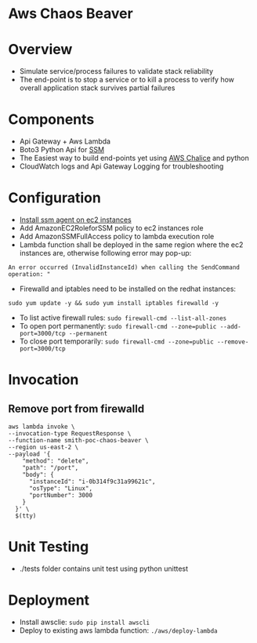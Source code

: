 # Aws Chaos Beaver #

# Overview #
* Simulate service/process failures to validate stack reliability
* The end-point is to stop a service or to kill a process to verify how overall application stack survives partial failures

# Components #
* Api Gateway + Aws Lambda
* Boto3 Python Api for [SSM](http://boto3.readthedocs.io/en/latest/reference/services/ssm.html)
* The Easiest way to build end-points yet using [AWS Chalice](http://chalice.readthedocs.io/en/latest/) and python
* CloudWatch logs and Api Gateway Logging for troubleshooting

# Configuration #
* [Install ssm agent on ec2 instances](https://gist.github.com/vkhazin/100c717b9780fc8f7eaf444d4d6b339f)
* Add AmazonEC2RoleforSSM policy to ec2 instances role
* Add AmazonSSMFullAccess policy to lambda execution role
* Lambda function shall be deployed in the same region where the ec2 instances are, otherwise following error may pop-up:
```
An error occurred (InvalidInstanceId) when calling the SendCommand operation: "
```
* Firewalld and iptables need to be installed on the redhat instances:
```
sudo yum update -y && sudo yum install iptables firewalld -y
```
* To list active firewall rules: ```sudo firewall-cmd --list-all-zones```
* To open port permanently: ```sudo firewall-cmd --zone=public --add-port=3000/tcp --permanent```
* To close port temporarily: ```sudo firewall-cmd --zone=public --remove-port=3000/tcp```

# Invocation #

## Remove port from firewalld ##
```
aws lambda invoke \
--invocation-type RequestResponse \
--function-name smith-poc-chaos-beaver \
--region us-east-2 \
--payload '{
    "method": "delete",
    "path": "/port",
    "body": {
      "instanceId": "i-0b314f9c31a99621c",
      "osType": "Linux",
      "portNumber": 3000
    }
  }' \
  $(tty)
```

# Unit Testing #

* ./tests folder contains unit test using python unittest

# Deployment #

* Install awsclie: ```sudo pip install awscli```
* Deploy to existing aws lambda function: ```./aws/deploy-lambda```